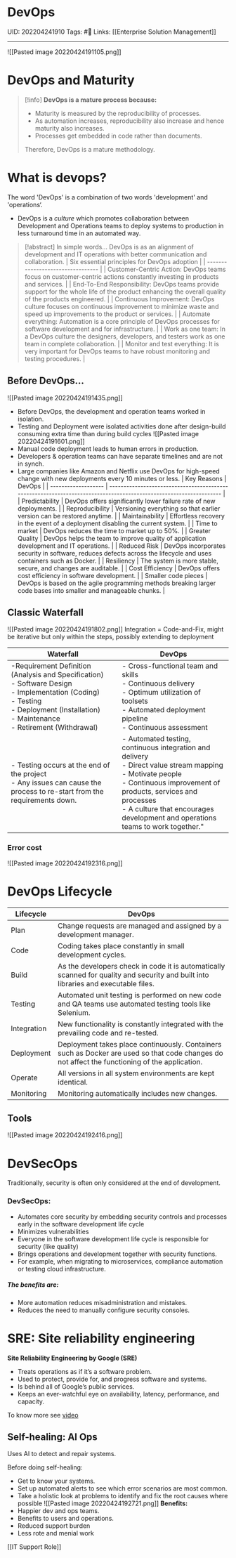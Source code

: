 # DevOps
UID: 202204241910
Tags: #🌱 
Links: [[Enterprise Solution Management]]

----
![[Pasted image 20220424191105.png]]
# DevOps and Maturity
> [!info]
> **DevOps is a mature process because:**
> 
> -   Maturity is measured by the reproducibility of processes. 
> -   As automation increases, reproducibility also increase and hence maturity also increases. 
> -   Processes get embedded in code rather than documents.
> 
>   
> Therefore, DevOps is a mature methodology.
# What is devops?
The word 'DevOps' is a combination of two words 'development' and 'operations‘.
- DevOps is a *culture* which promotes collaboration between Development and Operations teams to deploy systems to production in less turnaround time in an automated way.
> [!abstract] In simple words...
> DevOps is as an alignment of development and IT operations with better communication and collaboration.
| Six essential principles for DevOps adoption                                                                                                        |
| --------------------------------- |
| Customer-Centric Action: DevOps teams focus on customer-centric actions constantly investing in products and services. |
| End-To-End Responsibility: DevOps teams provide support for the whole life of the product enhancing the overall quality of the products engineered. |
| Continuous Improvement: DevOps culture focuses on continuous improvement to minimize waste and speed up improvements to the product or services.    |
| Automate everything: Automation is a core principle of DevOps processes for software development and for infrastructure. |
| Work as one team: In a DevOps culture the designers, developers, and testers work as one team in complete collaboration. |
| Monitor and test everything: It is very important for DevOps teams to have robust monitoring and testing procedures. |

## Before DevOps...
![[Pasted image 20220424191435.png]]
- Before DevOps, the development and operation teams worked in isolation.
- Testing and Deployment were isolated activities done after design-build consuming extra time than during build cycles 
![[Pasted image 20220424191601.png]]
- Manual code deployment leads to human errors in production.
- Developers & operation teams can have separate timelines and are not in synch.
- Large companies like Amazon and Netflix use DevOps for high-speed change with new deployments every 10 minutes or less.
| Key Reasons         | DevOps                                                                                                             |
| ------------------- | ------------------------------------------------------------------------------------------------------------------ |
| Predictability      | DevOps offers significantly lower failure rate of new deployments.                                                 |
| Reproducibility     | Versioning everything so that earlier version can be restored anytime.                                             |
| Maintainability     | Effortless recovery in the event of a deployment disabling the current system.                                     |
| Time to market      | DevOps reduces the time to market up to 50%.                                                                       |
| Greater Quality     | DevOps helps the team to improve quality of application development and IT operations.                             |
| Reduced Risk        | DevOps incorporates security in software, reduces defects across the lifecycle and uses containers such as Docker. |
| Resiliency          | The system is more stable, secure, and changes are auditable.                                                      |
| Cost Efficiency     | DevOps offers cost efficiency in software development.                                                             |
| Smaller code pieces | DevOps is based on the agile programming methods breaking larger code bases into smaller and manageable chunks.    |
## Classic Waterfall
![[Pasted image 20220424191802.png]]
Integration = Code-and-Fix, might be iterative but only within the steps, possibly extending to deployment

| Waterfall                                                                                                                                                                                              | DevOps                                                                                                                                                                                                                                                                |
| ------------------------------------------------------------------------------------------------------------------------------------------------------------------------------------------------------ | --------------------------------------------------------------------------------------------------------------------------------------------------------------------------------------------------------------------------------------------------------------------- |
| -Requirement Definition (Analysis and Specification)<br/>- Software Design<br/>- Implementation (Coding)<br/>- Testing<br/>- Deployment (Installation)<br/>- Maintenance<br/>- Retirement (Withdrawal) | - Cross-functional team and skills <br/>- Continuous delivery<br/>- Optimum utilization of toolsets<br/>- Automated deployment pipeline<br/>- Continuous assessment                                                                                                   |
| - Testing occurs at the end of the project<br/>- Any issues can cause the process to re-start from the requirements down.                                                                              | - Automated testing, continuous integration and delivery<br/>- Direct value stream mapping<br/>- Motivate people<br/>- Continuous improvement of products, services and processes<br/>- A culture that encourages development and operations teams to work together." |

### Error cost
![[Pasted image 20220424192316.png]]

# DevOps Lifecycle
|Lifecycle|DevOps|
|---|----|
|Plan|Change requests are managed and assigned by a development manager.|
|Code|Coding takes place constantly in small development cycles.|
|Build|As the developers check in code it is automatically scanned for quality and security and built into libraries and executable files.|
|Testing|Automated unit testing is performed on new code and QA teams use automated testing tools like Selenium.|
|Integration|New functionality is constantly integrated with the prevailing code and re-tested.|
|Deployment|Deployment takes place continuously. Containers such as Docker are used so that code changes do not affect the functioning of the application.|
|Operate|All versions in all system environments are kept identical.|
|Monitoring|Monitoring automatically includes new changes.|

## Tools
![[Pasted image 20220424192416.png]]
# DevSecOps
Traditionally, security is often only considered at the end of development. 
### DevSecOps:
- Automates core security by embedding security controls and processes early in the software development life cycle
- Minimizes vulnerabilities 
- Everyone in the software development life cycle is responsible for security (like quality)
- Brings operations and development together with security functions. 
- For example, when migrating to microservices, compliance automation or testing cloud infrastructure.

##### The benefits are: 
- More automation reduces misadministration and mistakes.
- Reduces the need to manually configure security consoles.

# SRE: Site reliability engineering
**Site Reliability Engineering by Google (SRE)**
-   Treats operations as if it’s a software problem. 
-   Used to protect, provide for, and progress software and systems.
-   Is behind all of Google’s public services.
-   Keeps an ever-watchful eye on availability, latency, performance, and capacity. 

To know more see [video](https://youtu.be/bwt6TZjefGM)
## Self-healing: AI Ops
Uses AI to detect and repair systems.

Before doing self-healing:
-   Get to know your systems. 
-   Set up automated alerts to see which error scenarios are most common.
-   Take a holistic look at problems to identify and fix the root causes where possible ![[Pasted image 20220424192721.png]]
**Benefits:**
-   Happier dev and ops teams. 
-   Benefits to users and operations. 
-   Reduced support burden
-   Less rote and menial work

[[IT Support Role]]